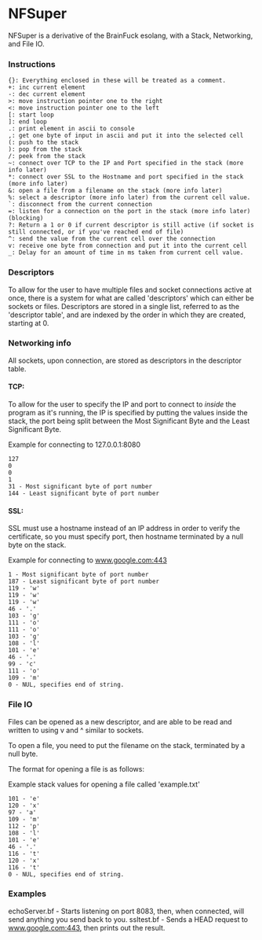 # NFSuper
NFSuper is a derivative of the BrainFuck esolang, with a Stack, Networking, and File IO.

### Instructions
```
{}: Everything enclosed in these will be treated as a comment.
+: inc current element
-: dec current element
>: move instruction pointer one to the right
<: move instruction pointer one to the left
[: start loop
]: end loop
.: print element in ascii to console
,: get one byte of input in ascii and put it into the selected cell
(: push to the stack
): pop from the stack
/: peek from the stack
~: connect over TCP to the IP and Port specified in the stack (more info later)
*: connect over SSL to the Hostname and port specified in the stack (more info later)
&: open a file from a filename on the stack (more info later)
%: select a descriptor (more info later) from the current cell value.
`: disconnect from the current connection
=: listen for a connection on the port in the stack (more info later) (blocking)
?: Return a 1 or 0 if current descriptor is still active (if socket is still connected, or if you've reached end of file)
^: send the value from the current cell over the connection
v: receive one byte from connection and put it into the current cell
_: Delay for an amount of time in ms taken from current cell value. 
```

### Descriptors

To allow for the user to have multiple files and socket connections active at once, there is a system for what are called 'descriptors' which can either be sockets or files. Descriptors are stored in a single list, referred to as the 'descriptor table', and are indexed by the order in which they are created, starting at 0.

### Networking info

All sockets, upon connection, are stored as descriptors in the descriptor table.

#### TCP:

To allow for the user to specify the IP and port to connect to *inside* the program as it's running, the IP is specified by putting the values inside the stack, the port being split between the Most Significant Byte and the Least Significant Byte.

Example for connecting to 127.0.0.1:8080
```
127
0
0
1
31 - Most significant byte of port number
144 - Least significant byte of port number
```

#### SSL:

SSL must use a hostname instead of an IP address in order to verify the certificate, so you must specify port, then hostname terminated by a null byte on the stack.

Example for connecting to www.google.com:443
```
1 - Most significant byte of port number
187 - Least significant byte of port number
119 - 'w'
119 - 'w'
119 - 'w'
46 - '.'
103 - 'g'
111 - 'o'
111 - 'o'
103 - 'g'
108 - 'l'
101 - 'e'
46 - '.'
99 - 'c'
111 - 'o'
109 - 'm'
0 - NUL, specifies end of string.
```

### File IO

Files can be opened as a new descriptor, and are able to be read and written to using v and ^ similar to sockets.

To open a file, you need to put the filename on the stack, terminated by a null byte.

The format for opening a file is as follows:

Example stack values for opening a file called 'example.txt'
```
101 - 'e'
120 - 'x'
97 - 'a'
109 - 'm'
112 - 'p'
108 - 'l'
101 - 'e'
46 - '.'
116 - 't'
120 - 'x'
116 - 't'
0 - NUL, specifies end of string.
```

### Examples
echoServer.bf - Starts listening on port 8083, then, when connected, will send anything you send back to you.
ssltest.bf - Sends a HEAD request to www.google.com:443, then prints out the result.
